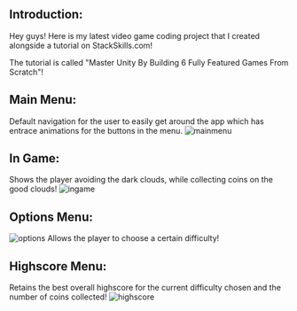 Introduction:
-------------
Hey guys! Here is my latest video game coding project that I created alongside a tutorial on StackSkills.com!

The tutorial is called "Master Unity By Building 6 Fully Featured Games From Scratch"!

Main Menu:
------------

Default navigation for the user to easily get around the app which has entrace animations for the buttons in the menu.
![mainmenu](https://cloud.githubusercontent.com/assets/15184861/25163822/9ba52b58-2492-11e7-9285-ce6e547c0ff5.png)

In Game:
--------

Shows the player avoiding the dark clouds, while collecting coins on the good clouds!
![ingame](https://cloud.githubusercontent.com/assets/15184861/25163821/9b97df84-2492-11e7-8721-33c49f771a06.png)

Options Menu:
-------------

![options](https://cloud.githubusercontent.com/assets/15184861/25163823/9ba637e6-2492-11e7-9450-68b2f47714dd.png)
Allows the player to choose a certain difficulty!


Highscore Menu:
---------------

Retains the best overall highscore for the current difficulty chosen and the number of coins collected!
![highscore](https://cloud.githubusercontent.com/assets/15184861/25163820/9b89ebd6-2492-11e7-84d7-d170f6fdca4f.png)




